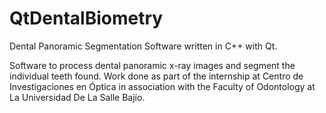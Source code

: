 # QtDentalBiometry
Dental Panoramic Segmentation Software written in C++ with Qt.

Software to process dental panoramic x-ray images and segment the individual teeth found. Work done as part of the internship at Centro de Investigaciones en Óptica in association with the Faculty of Odontology at La Universidad De La Salle Bajío.
